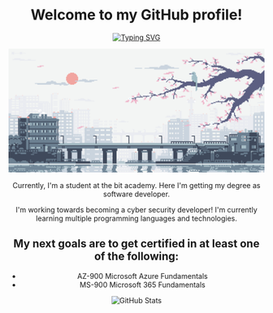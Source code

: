 <div align="center">

# Welcome to my GitHub profile!

[![Typing SVG](https://readme-typing-svg.demolab.com?font=Fira+Code&pause=700&color=FFFFFF&center=true&vCenter=true&width=435&lines=;Python;Power+Bi;Jupyter+Notebook;SQL-lite;PHP;Java;HTML;CSS;JavaScript;Docker;Azure+Cloud;Flask;Symfony;HeidiSQL;WSL;Vue+JS)](https://git.io/typing-svg)

![me](download.gif)

Currently, I'm a student at the bit academy. Here I'm getting my degree as software developer.

I'm working towards becoming a cyber security developer! I'm currently learning multiple programming languages and technologies. 

## My next goals are to get certified in at least one of the following:

- AZ-900 Microsoft Azure Fundamentals
- MS-900 Microsoft 365 Fundamentals


![GitHub Stats](https://github-readme-stats.vercel.app/api?username=bmmrxx&show_icons=true&icon_color=808080&hide_title=true&hide_border=true&theme=graywhite)


</div>



